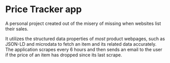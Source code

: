 # Price Tracker app

A personal project created out of the misery of missing when websites list their sales. 

It utilizes the structured data properties of *most* product webpages, such as JSON-LD and microdata to fetch an item and its related data accurately. The application scrapes every 6 hours and then sends an email to the user if the price of an item has dropped since its last scrape.